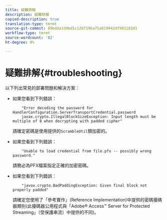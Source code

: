 ```yaml
---
title: 疑難排解
description: 疑難排解
copied-description: true
translation-type: tm+mt
source-git-commit: 89bdda1d4bd5c126f19ba75a819942df901183d1
workflow-type: tm+mt
source-wordcount: '82'
ht-degree: 0%

---
```



# 疑難排解{#troubleshooting}

以下列出常見的部署問題和解決方案：

* 如果您看到下列錯誤：

   ```
       "Error decoding the password for HandlerConfiguration.ServerTransportCredential.password  
       javax.crypto.IllegalBlockSizeException: Input length must be multiple of 8 when decrypting with padded cipher"
   ```

   請確定密碼是使用提供的`ScrambleUtil`類加密的。

* 如果您看到下列錯誤：

   ```
       "Unable to load credential from file.pfx -- possibly wrong password."
   ```

   請務必為PFX檔案指定正確的加密密碼。

* 如果您看到下列錯誤：

   ```
       "javax.crypto.BadPaddingException: Given final block not properly padded"
   ```

   請確定您使用了「參考實作」(Reference Implementation)中提供的密碼擾碼器類別(此擾碼器公用程式與「Adobe® Access™ Server for Protected Streaming」（受保護串流）中提供的不同)。

